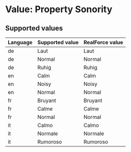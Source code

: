 # Value: Property Sonority

## Supported values

| Language | Supported value | RealForce value |
| :--- | :--- | :--- |
| de | Laut | Laut |
| de | Normal | Normal |
| de | Ruhig | Ruhig |
| en | Calm | Calm |
| en | Noisy | Noisy |
| en | Normal | Normal |
| fr | Bruyant | Bruyant |
| fr | Calme | Calme |
| fr | Normal | Normal |
| it | Calmo | Calmo |
| it | Normale | Normale |
| it | Rumoroso | Rumoroso |
